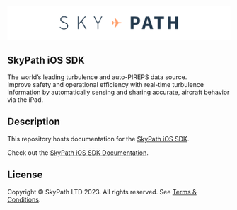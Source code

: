 ![SkyPath.io | The world’s leading turbulence and auto-PIREPS data source](./docs-logo.png)

## SkyPath iOS SDK

The world’s leading turbulence and auto-PIREPS data source.<br>
Improve safety and operational efficiency with real-time turbulence information by automatically sensing and sharing accurate, aircraft behavior via the iPad.

## Description

This repository hosts documentation for the [SkyPath iOS SDK](https://github.com/Yamasee/skypath-ios-sdk).

Check out the [SkyPath iOS SDK Documentation](https://yamasee.github.io/skypath-ios-sdk-docs). 

## License

Copyright © SkyPath LTD 2023. All rights reserved. 
See [Terms & Conditions](https://skypath.io/terms/).

